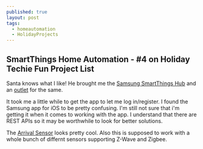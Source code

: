 ```yaml
---
published: true
layout: post
tags:
  - homeautomation
  - HolidayProjects
---
```

## SmartThings Home Automation - #4 on Holiday Techie Fun Project List
Santa knows what I like!  He brought me the [Samsung SmartThings Hub](https://www.samsung.com/us/smart-home/smartthings/hubs/f-hub-us-2-f-hub-us-2/) and an [outlet](https://www.samsung.com/us/smart-home/smartthings/outlets/samsung-smartthings-outlet-f-out-us-2/) for the same.  

It took me a little while to get the app to let me log in/register.  I found the Samsung app for iOS to be pretty confusing.  I'm still not sure that i'm getting it when it comes to working with the app.  I understand that there are REST APIs so it may be worthwhile to look for better solutions.  

The [Arrival Sensor](https://www.samsung.com/us/smart-home/smartthings/sensors/f-arr-us-2-f-arr-us-2/) looks pretty cool.  Also this is supposed to work with a whole bunch of differnt sensors supporting Z-Wave and Zigbee.  
